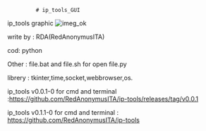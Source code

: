              # ip_tools_GUI
  ip_tools graphic ![imeg_ok](https://user-images.githubusercontent.com/78427215/130823701-16af3533-09f3-4b70-a67a-511d5a2375ac.png)
  
  
  write by : RDA(RedAnonymusITA)
  
  cod: python 
  
  Other : file.bat and file.sh for open file.py
  
  librery : tkinter,time,socket,webbrowser,os.
  
  ip_tools v0.0.1-0 for cmd and terminal :https://github.com/RedAnonymusITA/ip-tools/releases/tag/v0.0.1
  
  ip_tools v0.1.1-0 for cmd and terminal : https://github.com/RedAnonymusITA/ip-tools

